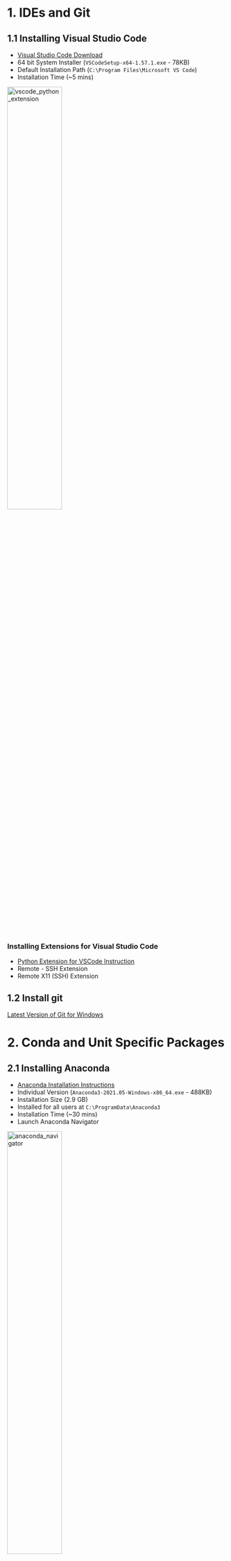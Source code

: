 # 1. IDEs and Git

## 1.1 Installing Visual Studio Code

* [Visual Studio Code Download](https://code.visualstudio.com/download)
* 64 bit System Installer (`VSCodeSetup-x64-1.57.1.exe` - 78KB)
* Default Installation Path (`C:\Program Files\Microsoft VS Code`)
* Installation Time (~5 mins)

<img width="50%" alt="vscode_python_extension" src="https://user-images.githubusercontent.com/1005582/122739187-53191b80-d2b5-11eb-892c-6bb43e0ea1dc.png">

### Installing Extensions for Visual Studio Code
* [Python Extension for VSCode Instruction](https://code.visualstudio.com/docs/python/python-tutorial#_install-visual-studio-code-and-the-python-extension)
* Remote - SSH Extension
* Remote X11 (SSH) Extension

## 1.2 Install git
[Latest Version of Git for Windows](https://git-scm.com/download/win)

# 2. Conda and Unit Specific Packages

## 2.1 Installing Anaconda
* [Anaconda Installation Instructions](https://docs.anaconda.com/anaconda/install/windows/)
* Individual Version (`Anaconda3-2021.05-Windows-x86_64.exe` - 488KB)
* Installation Size (2.9 GB)
* Installed for all users at `C:\ProgramData\Anaconda3`
* Installation Time (~30 mins)
* Launch Anaconda Navigator

<img width="50%" alt="anaconda_navigator" src="https://user-images.githubusercontent.com/1005582/122739014-1f3df600-d2b5-11eb-95db-4cf21f80c1d5.png">

### Create Anaconda Environment
Need admin access to write to C drive (Run Conda Powershell as Administrator - right click on the icon)
1. `conda create -p c:\envs\cits4012\ python=3.8`
2. `conda activate c:\envs\cits4012`

### Use the virtual environment in VSCode
* [Instructions on how to use environment in VSCode](https://code.visualstudio.com/docs/python/environments#_conda-environments) 
* Test to see if the CITS4012_base environment is available from VSCode

## 2.2 Install NLP packages
### 2.2.1 Install Spacy
1. Go back to Conda CMD.exe, check to see if you have `pip` installed using 
`conda list`
`pip install -U spacy`
`python -m spacy download en_core_web_sm`
 
2. Find the Spacy version (we want v3+): 

```
# Windows CMD
C:\> conda list | findstr "spacy"`

# Windows PowerShell
C:\> conda list | Select-String "spacy"

# Linux
$ conda list | grep "spacy"
```
### 2.2.2 Install PyTorch

#### Check for Cuda compatible Graphics Card on Windows
1. Click Start.
2. On the Start menu, click Run.
3. In the Open box, type "dxdiag" (without the quotation marks), and then click OK.
4. The DirectX Diagnostic Tool opens. ...
5. On the Display tab, information about your graphics card is shown in the Device section.

My laptop has NVIDIA GeForce MX130.

#### Install Pytorch 
[Pytorch Website](https://pytorch.org)  

* with GPU 
`conda install pytorch torchvision torchaudio cudatoolkit=11.1 -c pytorch -c conda-forge`

* CPU only 
`conda install pytorch torchvision torchaudio cpuonly -c pytorch -c conda-forge`

#### Install Tensorboard
`conda install -c conda-forge tensorboard`

#### Install GraphViz on Windows
[2.47.3 EXE installer for Windows 10 (64-bit)](https://gitlab.com/api/v4/projects/4207231/packages/generic/graphviz-releases/2.47.3/stable_windows_10_cmake_Release_x64_graphviz-install-2.47.3-win64.exe)
Download the exe file and install, make sure it is added to the system PATH.

<img width="50%" alt="GraphVizInstall" src="https://user-images.githubusercontent.com/1005582/122881303-9767f280-d36d-11eb-8188-0163c59eab01.png">

#### Install torchviz
`pip install torchviz`

### 2.2.3 Install NLTK
`pip install nltk`

and then download the data and models 
`python -m nltk.downloader -d c:\envs\cits4012\nltk_data all`

#### Install truecase 
install this after NLTK installation pls.

`pip install truecase`

## 2.3 Install Jupyterlab
`conda install -c conda-forge jupyterlab`


https://mspoweruser.com/ntfs-260-character-windows-10/
